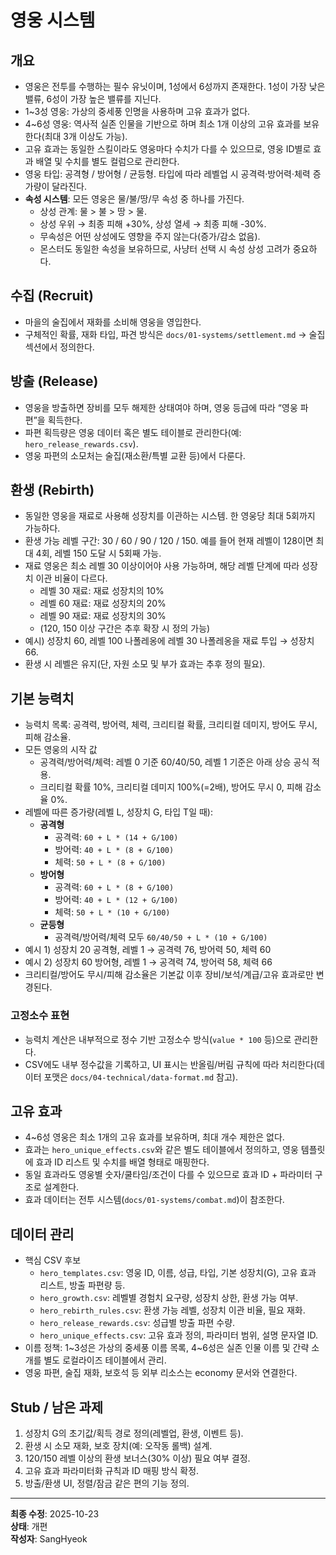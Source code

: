 # 영웅 시스템

## 개요
- 영웅은 전투를 수행하는 필수 유닛이며, 1성에서 6성까지 존재한다. 1성이 가장 낮은 밸류, 6성이 가장 높은 밸류를 지닌다.
- 1~3성 영웅: 가상의 중세풍 인명을 사용하며 고유 효과가 없다.
- 4~6성 영웅: 역사적 실존 인물을 기반으로 하며 최소 1개 이상의 고유 효과를 보유한다(최대 3개 이상도 가능).
- 고유 효과는 동일한 스킬이라도 영웅마다 수치가 다를 수 있으므로, 영웅 ID별로 효과 배열 및 수치를 별도 컬럼으로 관리한다.
- 영웅 타입: 공격형 / 방어형 / 균등형. 타입에 따라 레벨업 시 공격력·방어력·체력 증가량이 달라진다.
- **속성 시스템**: 모든 영웅은 물/불/땅/무 속성 중 하나를 가진다.  
  - 상성 관계: 물 > 불 > 땅 > 물.  
  - 상성 우위 → 최종 피해 +30%, 상성 열세 → 최종 피해 -30%.  
  - 무속성은 어떤 상성에도 영향을 주지 않는다(증가/감소 없음).  
  - 몬스터도 동일한 속성을 보유하므로, 사냥터 선택 시 속성 상성 고려가 중요하다.

## 수집 (Recruit)
- 마을의 술집에서 재화를 소비해 영웅을 영입한다.
- 구체적인 확률, 재화 타입, 파견 방식은 `docs/01-systems/settlement.md` → 술집 섹션에서 정의한다.

## 방출 (Release)
- 영웅을 방출하면 장비를 모두 해제한 상태여야 하며, 영웅 등급에 따라 “영웅 파편”을 획득한다.
- 파편 획득량은 영웅 데이터 혹은 별도 테이블로 관리한다(예: `hero_release_rewards.csv`).
- 영웅 파편의 소모처는 술집(재소환/특별 교환 등)에서 다룬다.

## 환생 (Rebirth)
- 동일한 영웅을 재료로 사용해 성장치를 이관하는 시스템. 한 영웅당 최대 5회까지 가능하다.
- 환생 가능 레벨 구간: 30 / 60 / 90 / 120 / 150. 예를 들어 현재 레벨이 128이면 최대 4회, 레벨 150 도달 시 5회째 가능.
- 재료 영웅은 최소 레벨 30 이상이어야 사용 가능하며, 해당 레벨 단계에 따라 성장치 이관 비율이 다르다.
  - 레벨 30 재료: 재료 성장치의 10%
  - 레벨 60 재료: 재료 성장치의 20%
  - 레벨 90 재료: 재료 성장치의 30%
  - (120, 150 이상 구간은 추후 확장 시 정의 가능)
- 예시) 성장치 60, 레벨 100 나폴레옹에 레벨 30 나폴레옹을 재료 투입 → 성장치 66.
- 환생 시 레벨은 유지(단, 자원 소모 및 부가 효과는 추후 정의 필요).

## 기본 능력치
- 능력치 목록: 공격력, 방어력, 체력, 크리티컬 확률, 크리티컬 데미지, 방어도 무시, 피해 감소율.
- 모든 영웅의 시작 값
  - 공격력/방어력/체력: 레벨 0 기준 60/40/50, 레벨 1 기준은 아래 상승 공식 적용.
  - 크리티컬 확률 10%, 크리티컬 데미지 100%(=2배), 방어도 무시 0, 피해 감소율 0%.
- 레벨에 따른 증가량(레벨 L, 성장치 G, 타입 T일 때):
  - **공격형**  
    - 공격력: `60 + L * (14 + G/100)`  
    - 방어력: `40 + L * (8 + G/100)`  
    - 체력: `50 + L * (8 + G/100)`
  - **방어형**  
    - 공격력: `60 + L * (8 + G/100)`  
    - 방어력: `40 + L * (12 + G/100)`  
    - 체력: `50 + L * (10 + G/100)`
  - **균등형**  
    - 공격력/방어력/체력 모두 `60/40/50 + L * (10 + G/100)`
- 예시 1) 성장치 20 공격형, 레벨 1 → 공격력 76, 방어력 50, 체력 60  
- 예시 2) 성장치 60 방어형, 레벨 1 → 공격력 74, 방어력 58, 체력 66  
- 크리티컬/방어도 무시/피해 감소율은 기본값 이후 장비/보석/계급/고유 효과로만 변경된다.

### 고정소수 표현
- 능력치 계산은 내부적으로 정수 기반 고정소수 방식(`value * 100` 등)으로 관리한다.  
- CSV에도 내부 정수값을 기록하고, UI 표시는 반올림/버림 규칙에 따라 처리한다(데이터 포맷은 `docs/04-technical/data-format.md` 참고).

## 고유 효과
- 4~6성 영웅은 최소 1개의 고유 효과를 보유하며, 최대 개수 제한은 없다.
- 효과는 `hero_unique_effects.csv`와 같은 별도 테이블에서 정의하고, 영웅 템플릿에 효과 ID 리스트 및 수치를 배열 형태로 매핑한다.
- 동일 효과라도 영웅별 숫자/쿨타임/조건이 다를 수 있으므로 효과 ID + 파라미터 구조로 설계한다.
- 효과 데이터는 전투 시스템(`docs/01-systems/combat.md`)이 참조한다.

## 데이터 관리
- 핵심 CSV 후보
  - `hero_templates.csv`: 영웅 ID, 이름, 성급, 타입, 기본 성장치(G), 고유 효과 리스트, 방출 파편량 등.
  - `hero_growth.csv`: 레벨별 경험치 요구량, 성장치 상한, 환생 가능 여부.
  - `hero_rebirth_rules.csv`: 환생 가능 레벨, 성장치 이관 비율, 필요 재화.
  - `hero_release_rewards.csv`: 성급별 방출 파편 수량.
  - `hero_unique_effects.csv`: 고유 효과 정의, 파라미터 범위, 설명 문자열 ID.
- 이름 정책: 1~3성은 가상의 중세풍 이름 목록, 4~6성은 실존 인물 이름 및 간략 소개를 별도 로컬라이즈 테이블에서 관리.
- 영웅 파편, 술집 재화, 보호석 등 외부 리소스는 economy 문서와 연결한다.

## Stub / 남은 과제
1. 성장치 G의 초기값/획득 경로 정의(레벨업, 환생, 이벤트 등).
2. 환생 시 소모 재화, 보호 장치(예: 오작동 롤백) 설계.
3. 120/150 레벨 이상의 환생 보너스(30% 이상) 필요 여부 결정.
4. 고유 효과 파라미터화 규칙과 ID 매핑 방식 확정.
5. 방출/환생 UI, 정렬/잠금 같은 편의 기능 정의.

---
**최종 수정**: 2025-10-23  
**상태**: 개편  
**작성자**: SangHyeok  
